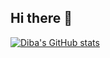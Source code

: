 ## Hi there 👋

<!--
**icalleddibs/icalleddibs** is a ✨ _special_ ✨ repository because its `README.md` (this file) appears on your GitHub profile.

Here are some ideas to get you started:

- 🔭 I’m currently working on ...
- 🌱 I’m currently learning ...
- 👯 I’m looking to collaborate on ...
- 🤔 I’m looking for help with ...
- 💬 Ask me about ...
- 📫 How to reach me: ...
- 😄 Pronouns: ...
- ⚡ Fun fact: ...
-->

[![Diba's GitHub stats](https://github-readme-stats.vercel.app/api?username=icalleddibs)](https://github.com/anuraghazra/github-readme-stats)
